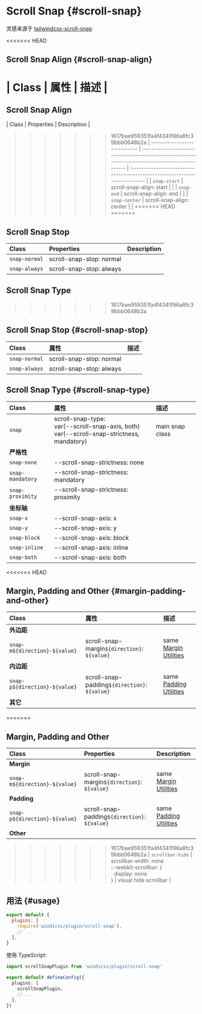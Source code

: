 # Scroll Snap {#scroll-snap}

灵感来源于 [tailwindcss-scroll-snap](https://github.com/innocenzi/tailwindcss-scroll-snap)

<<<<<<< HEAD
## Scroll Snap Align {#scroll-snap-align}

| Class                         | 属性                                                                                         | 描述                                                                  |
=======
## Scroll Snap Align

| Class                         | Properties                                                                                         | Description                                                                  |
>>>>>>> 1617bae959351fa4f4341f86a8fc39bbb0648b2a
| :---------------------------- | :------------------------------------------------------------------------------------------------- | :--------------------------------------------------------------------------- |
| `snap-start`                  | scroll-snap-align: start                                                                           |                                                                              |
| `snap-end`                    | scroll-snap-align: end                                                                             |                                                                              |
| `snap-center`                 | scroll-snap-align: center                                                                          |                                                                              |
<<<<<<< HEAD
=======

## Scroll Snap Stop

| Class                         | Properties                                                                                         | Description                                                                  |
| :---------------------------- | :------------------------------------------------------------------------------------------------- | :--------------------------------------------------------------------------- |
| `snap-normal`                 | scroll-snap-stop: normal                                                                           |                                                                              |
| `snap-always`                 | scroll-snap-stop: always                                                                           |                                                                              |

## Scroll Snap Type
>>>>>>> 1617bae959351fa4f4341f86a8fc39bbb0648b2a

## Scroll Snap Stop {#scroll-snap-stop}

| Class                         | 属性                                                                                         | 描述                                                                  |
| :---------------------------- | :------------------------------------------------------------------------------------------------- | :--------------------------------------------------------------------------- |
| `snap-normal`                 | scroll-snap-stop: normal                                                                           |                                                                              |
| `snap-always`                 | scroll-snap-stop: always                                                                           |                                                                              |

## Scroll Snap Type {#scroll-snap-type}

| Class                         | 属性                                                                                        | 描述                                                                  |
| :---------------------------- | :------------------------------------------------------------------------------------------------- | :--------------------------------------------------------------------------- |
| `snap`                        | scroll-snap-type: <br> var(--scroll-snap-axis, both) <br> var(--scroll-snap-strictness, mandatory) | main snap class                                                              |
| __严格性__                |                                                                                                    |                                                                              |
| `snap-none`                   | --scroll-snap-strictness: none                                                                     |                                                                              |
| `snap-mandatory`              | --scroll-snap-strictness: mandatory                                                                |                                                                              |
| `snap-proximity`              | --scroll-snap-strictness: proximity                                                                |                                                                              |
| __坐标轴__                      |                                                                                                    |                                                                              |
| `snap-x`                      | --scroll-snap-axis: x                                                                              |                                                                              |
| `snap-y`                      | --scroll-snap-axis: y                                                                              |                                                                              |
| `snap-block`                  | --scroll-snap-axis: block                                                                          |                                                                              |
| `snap-inline`                 | --scroll-snap-axis: inline                                                                         |                                                                              |
| `snap-both`                   | --scroll-snap-axis: both                                                                           |                                                                              |

<<<<<<< HEAD
## Margin, Padding and Other {#margin-padding-and-other}

| Class                         | 属性                                                                                         | 描述                                                                  |
| :---------------------------- | :------------------------------------------------------------------------------------------------- | :--------------------------------------------------------------------------- |
| __外边距__                    |                                                                                                    |                                                                              |
| `snap-m${direction}-${value}` | scroll-snap-margin`${direction}`: `${value}`                                                       | same [Margin Utilities](/utilities/layout/spacing.html#margin)                      |
| __内边距__                   |                                                                                                    |                                                                              |
| `snap-p${direction}-${value}` | scroll-snap-padding`${direction}`: `${value}`                                                      | same [Padding Utilities](/utilities/layout/spacing.html#padding)                    |
| __其它__                     |                                                                                                    |                                                                              |
=======
## Margin, Padding and Other

| Class                         | Properties                                                                                         | Description                                                                  |
| :---------------------------- | :------------------------------------------------------------------------------------------------- | :--------------------------------------------------------------------------- |
| __Margin__                    |                                                                                                    |                                                                              |
| `snap-m${direction}-${value}` | scroll-snap-margin`${direction}`: `${value}`                                                       | same [Margin Utilities](/utilities/layout/spacing.html#margin)                      |
| __Padding__                   |                                                                                                    |                                                                              |
| `snap-p${direction}-${value}` | scroll-snap-padding`${direction}`: `${value}`                                                      | same [Padding Utilities](/utilities/layout/spacing.html#padding)                    |
| __Other__                     |                                                                                                    |                                                                              |
>>>>>>> 1617bae959351fa4f4341f86a8fc39bbb0648b2a
| `scrollbar-hide`              | scrollbar-width: none<br>::-webkit-scrollbar: {<br>&nbsp;&nbsp;display: none<br>}                  | visual hide scrollbar                                                        |

## 用法 {#usage}

```js windi.config.js
export default {
  plugins: [
    require('windicss/plugin/scroll-snap'),
    // ...
  ],
}
```

使用 TypeScript:

```ts windi.config.ts
import scrollSnapPlugin from 'windicss/plugin/scroll-snap'

export default defineConfig({
  plugins: [
    scrollSnapPlugin,
    // ...
  ],
})
```
